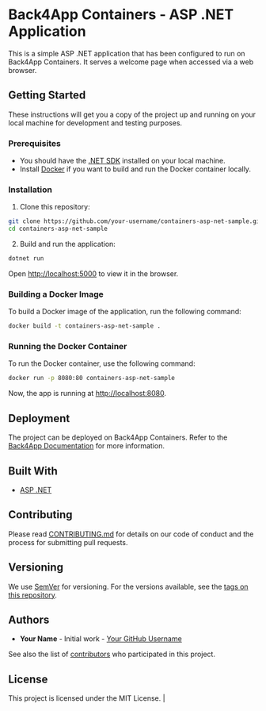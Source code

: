 # Back4App Containers - ASP .NET Application

This is a simple ASP .NET application that has been configured to run on Back4App Containers. It serves a welcome page when accessed via a web browser.

## Getting Started

These instructions will get you a copy of the project up and running on your local machine for development and testing purposes.

### Prerequisites

- You should have the [.NET SDK](https://dotnet.microsoft.com/download) installed on your local machine.
- Install [Docker](https://www.docker.com/products/docker-desktop) if you want to build and run the Docker container locally.

### Installation

1. Clone this repository:

```sh
git clone https://github.com/your-username/containers-asp-net-sample.git
cd containers-asp-net-sample
```

2. Build and run the application:

```sh
dotnet run
```

Open [http://localhost:5000](http://localhost:5000) to view it in the browser.

### Building a Docker Image

To build a Docker image of the application, run the following command:

```sh
docker build -t containers-asp-net-sample .
```

### Running the Docker Container

To run the Docker container, use the following command:

```sh
docker run -p 8080:80 containers-asp-net-sample
```

Now, the app is running at [http://localhost:8080](http://localhost:8080).

## Deployment

The project can be deployed on Back4App Containers. Refer to the [Back4App Documentation](https://www.back4app.com/docs/platform/containers) for more information.

## Built With

- [ASP .NET](https://dotnet.microsoft.com/apps/aspnet)

## Contributing

Please read [CONTRIBUTING.md](CONTRIBUTING.md) for details on our code of conduct and the process for submitting pull requests.

## Versioning

We use [SemVer](http://semver.org/) for versioning. For the versions available, see the [tags on this repository](https://github.com/your-username/containers-asp-net-sample/tags).

## Authors

- **Your Name** - Initial work - [Your GitHub Username](https://github.com/your-username)

See also the list of [contributors](https://github.com/your-username/containers-asp-net-sample/contributors) who participated in this project.

## License

This project is licensed under the MIT License.
&#124;
